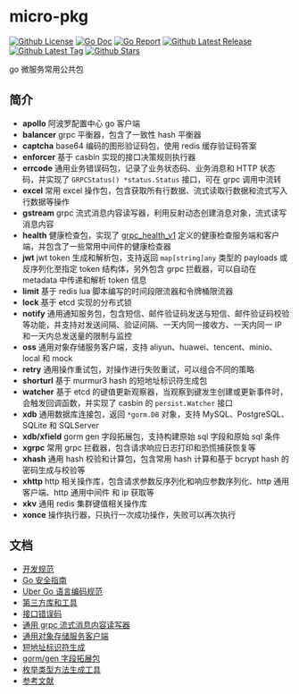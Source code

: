 # micro-pkg

[![Github License](https://img.shields.io/github/license/sliveryou/micro-pkg.svg?style=flat)](https://github.com/sliveryou/micro-pkg/blob/master/LICENSE)
[![Go Doc](https://godoc.org/github.com/sliveryou/micro-pkg?status.svg)](https://pkg.go.dev/github.com/sliveryou/micro-pkg)
[![Go Report](https://goreportcard.com/badge/github.com/sliveryou/micro-pkg)](https://goreportcard.com/report/github.com/sliveryou/micro-pkg)
[![Github Latest Release](https://img.shields.io/github/release/sliveryou/micro-pkg.svg?style=flat)](https://github.com/sliveryou/micro-pkg/releases/latest)
[![Github Latest Tag](https://img.shields.io/github/tag/sliveryou/micro-pkg.svg?style=flat)](https://github.com/sliveryou/micro-pkg/tags)
[![Github Stars](https://img.shields.io/github/stars/sliveryou/micro-pkg.svg?style=flat)](https://github.com/sliveryou/micro-pkg/stargazers)

go 微服务常用公共包

## 简介

- **apollo** 阿波罗配置中心 go 客户端
- **balancer** grpc 平衡器，包含了一致性 hash 平衡器
- **captcha** base64 编码的图形验证码包，使用 redis 缓存验证码答案
- **enforcer** 基于 casbin 实现的接口决策规则执行器
- **errcode** 通用业务错误码包，记录了业务状态码、业务消息和 HTTP 状态码，并实现了 `GRPCStatus() *status.Status` 接口，可在 grpc 调用中流转
- **excel** 常用 excel 操作包，包含获取所有行数据、流式读取行数据和流式写入行数据等操作 
- **gstream** grpc 流式消息内容读写器，利用反射动态创建消息对象，流式读写消息内容
- **health** 健康检查包，实现了 [grpc_health_v1](https://github.com/grpc/grpc/blob/master/doc/health-checking.md) 定义的健康检查服务端和客户端，并包含了一些常用中间件的健康检查器
- **jwt** jwt token 生成和解析包，支持返回 `map[string]any` 类型的 payloads 或反序列化至指定 token 结构体，另外包含 grpc 拦截器，可以自动在 metadata 中传递和解析 token 信息
- **limit** 基于 redis lua 脚本编写的时间段限流器和令牌桶限流器
- **lock** 基于 etcd 实现的分布式锁
- **notify** 通用通知服务包，包含短信、邮件验证码发送与短信、邮件验证码校验等功能，并支持对发送间隔、验证间隔、一天内同一接收方、一天内同一 IP 和一天内总发送量的限制与监控
- **oss** 通用对象存储服务客户端，支持 aliyun、huawei、tencent、minio、local 和 mock
- **retry** 通用操作重试包，对操作进行失败重试，可以组合不同的策略
- **shorturl** 基于 murmur3 hash 的短地址标识符生成包
- **watcher** 基于 etcd 的键值更新观察器，当观察到键发生创建或更新事件时，会触发回调函数，并实现了 casbin 的 `persist.Watcher` 接口
- **xdb** 通用数据库连接包，返回 `*gorm.DB` 对象，支持 MySQL、PostgreSQL、SQLite 和 SQLServer
- **xdb/xfield** gorm gen 字段拓展包，支持构建原始 sql 字段和原始 sql 条件
- **xgrpc** 常用 grpc 拦截器，包含请求响应日志打印和恐慌捕获恢复等
- **xhash** 通用 hash 校验和计算包，包含常用 hash 计算和基于 bcrypt hash 的密码生成与校验等
- **xhttp** http 相关操作库，包含请求参数反序列化和响应参数序列化、http 通用客户端、http 通用中间件 和 ip 获取等
- **xkv** 通用 redis 集群键值相关操作库
- **xonce** 操作执行器，只执行一次成功操作，失败可以再次执行

## 文档

- [开发规范](docs/dev-specification.md)
- [Go 安全指南](docs/security-guide.md)
- [Uber Go 语言编码规范](https://github.com/xxjwxc/uber_go_guide_cn)
- [第三方库和工具](docs/third-parties.md)
- [接口错误码](docs/errcode.md)
- [通用 grpc 流式消息内容读写器](gstream/README.md)
- [通用对象存储服务客户端](oss/README.md)
- [短地址标识符生成](shorturl/README.md)
- [gorm/gen 字段拓展包](xdb/xfield/README.md)
- [枚举类型方法生成工具](docs/enumer.md)
- [参考文献](docs/references.md)
